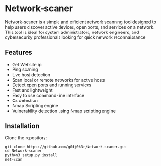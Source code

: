 # Network-scaner

Network-scaner is a simple and efficient network scanning tool designed to help users discover active devices, open ports, and services on a network. This tool is ideal for system administrators, network engineers, and cybersecurity professionals looking for quick network reconnaissance.

## Features
- Get Website ip 
- Ping scaning 
- Live host detection 
- Scan local or remote networks for active hosts
- Detect open ports and running services
- Fast and lightweight
- Easy to use command-line interface
- Os detection 
- Nmap Scripting engine 
- Vulnerability detection using Nmap scripting engine 
  

## Installation

Clone the repository:

```sudo
git clone https://github.com/g0dj0k3r/Network-scaner.git
cd Network-scaner
python3 setup.py install
net-scan
